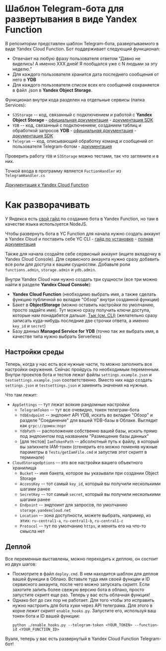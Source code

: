 # Шаблон Telegram-бота для развертывания в виде Yandex Function

В репозитории представлен шаблон Telegram-бота, развертываемого в виде Yandex Cloud Function. Бот поддерживает следующий функционал:
- Отвечает на любую фразу пользователя ответом “Давно не виделись! А именно XXX дней! Я пообщался уже с N людьми за эту неделю.”
- Для каждого пользователя хранится дата последнего сообщения от него в **YDB**
- Для каждого пользователя список всех его сообщений сохраняется в файл <tgId>.json в **Yandex Object Storage**.

Функционал внутри кода разделен на отдельные сервисы (папка Services):
- `S3Storage` -- код, связанный с подключением и работой с **Yandex Object Storage** - [официальная документация](https://cloud.yandex.ru/docs/storage/) - [документация SDK](https://github.com/DubZero/AspNetCore.Yandex.ObjectStorage)
- `YDB` -- код, связанный с подключением, созданием таблиц и обработкой запросов **YDB** - [официальная документация](https://cloud.yandex.ru/docs/ydb/) - [документация SDK](https://github.com/ydb-platform/ydb-dotnet-sdk)
- `Telegram` -- код, описывающий обработку команд и сообщений от пользователя Telegram-ботом - [документация](https://telegrambots.github.io/book/)

Проверить работу `YDB` и `S3Storage` можно тестами, так что загляните и в них.

Точкой входа в программу является `FuctionHandler` из `TelegramHandler.cs`

[Документация к Yandex Cloud Function](https://cloud.yandex.ru/docs/functions/)

# Как разворачивать

У Яндекса есть [свой гайд](https://cloud.yandex.ru/docs/functions/tutorials/telegram-bot-serverless) по созданию бота в Yandex Function, но там в качестве языка используется NodeJS.

Чтобы развернуть бота в YC Function для начала нужно создать аккаунт в Yandex Cloud и поставить себе YC CLI - [гайд по установке](https://cloud.yandex.ru/docs/cli/quickstart#install) - [полная документация](https://cloud.yandex.ru/docs/cli/cli-ref/)

Также для начала создайте себе сервисный аккаунт (ищите вкладочку в Yandex Cloud Console). Для сервисного аккаунта нужно сразу добавить все роли для доступа к вашим сущностям. Добавьте роли `functions.admin`, `storage.admin` и `ydb.admin`.

Внутри Yandex Cloud нам нужно создать три сущности (все три можно найти в разделе **Yandex Cloud Console**):
 - **Yandex Cloud Function** (необходимо выбрать имя, а также сделать функцию публичной во вкладке "Обзор" внутри созданной функции)
 - Бакет в **ObjectStorage** (можно оставить настройки по умолчанию, просто задайте имя). Тут можно сразу получить ключи доступа, которые нам понадабятся дальше. [Тык (см. CLI)](https://cloud.yandex.ru/docs/iam/operations/sa/create-access-key) (желательно сразу записать куда-нибудь последние две строчки ответа, а именно `key_id` и `secret`)
 - Базу данных **Managed Service for YDB** (точно так же выбрать имя, в качестве типа нужно выбрать Serverless)

## Настройки среды

Теперь, когда у нас есть все нужные части, то можно заполнить все настройки окружения. Сейчас пройдусь по необходимым переменным.
Внутри проектов бота и тестов лежат файлы `settings.example.json` и `testsettings.example.json` соответственно. Вместо них надо создать `settings.json` и `testsettings.json` и заменить значения на нужные.

Что там лежит:
 - `AppSettings` -- тут лежат всякие рандомные настройки
   -  `TelegramToken` -- тут все очевидно, токен телеграм-бота
   -  `YdbEndpoint` -- эндпоинт API YDB, искать во вкладке "Обзор" и разделе "Соединение" для вашей YDB-базы в Облаке. Выглядит как `grpc://домен:порт`
   -  `YdbPath` -- расположение собственно вашей базы, искать прямо под эндпоинтом под названием "Размещение базы данных"
   -  [для тестов] `IamTokenPath` -- абсолютный путь к файлу, в который вы запихнете IAM-токен (сгенерить его можно поменяв нужные параметры в `Tests/getIamFile.cmd` и запустив этот скрипт в терминале)
 -  `CloudStorageOptions` -- это все настройки вашего объектного хранилища
    -  `Bucket` -- имя бакета, которое вы указывали при создании Object Storage
    -  `AccessKey` -- тот самый `key_id`, который вы получили несколькими шагами ранее
    -  `SecretKey` -- тот самый `secret`, который вы получили несколькими шагами ранее
    -  `Endpoint` -- эндпоинт для запросов, по умолчанию `storage.yandexcloud.net`
    -  `Location` -- зона доступности, можете выбрать, например, из этих: `ru-central1-a`, `ru-central1-b`, `ru-central1-c`
    -  `Protocol` -- тут по умолчанию `https`, и менять его на что-то смысла нет


## Деплой

Все переменные выставлены, можно переходить к деплою, он состоит из двух шагов:
 - Посмотрите в файл `deploy.cmd`. В нем находится шаблон для деплоя вашей функции в Облако. Вставьте туда имя своей функции и ID сервисного аккаунта, после чего можно запускать скрипт. Если захотите залить более свежую версию бота в облако, просто запустите скрипт еще раз. Теперь у вас есть облачная функция!
 - Однако бот до сих пор не работает. Для того чтобы это исправить нужно настроить для бота хуки через API телеграма. Для этого в корне лежит скрипт `enable_hooks.py`. Запустите его, используя ваш токен бота и ID вашей функции:
    ```
    python ./enable_hooks.py --telegram-token <YOUR_TOKEN> --function-id <YOUR_FUNCTION_ID>
    ```
Вуаля, теперь у вас есть развернутый в Yandex Cloud Function Telegram-бот!
